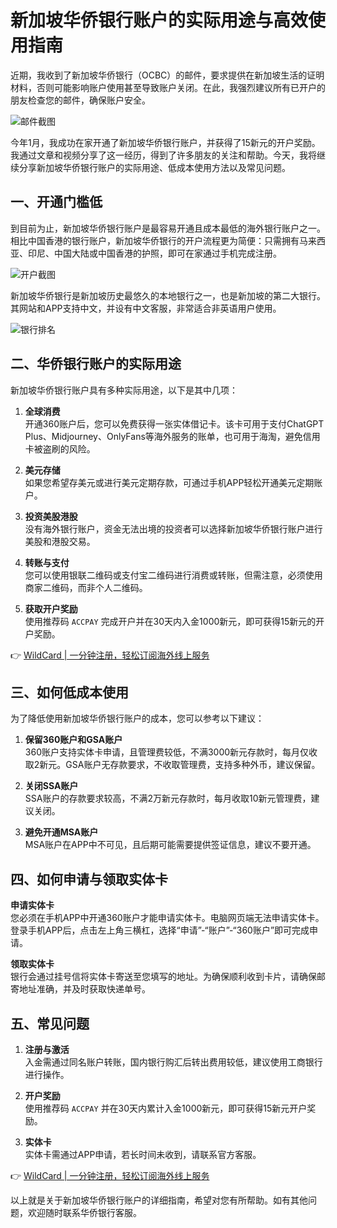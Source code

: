 # 新加坡华侨银行账户的实际用途与高效使用指南

近期，我收到了新加坡华侨银行（OCBC）的邮件，要求提供在新加坡生活的证明材料，否则可能影响账户使用甚至导致账户关闭。在此，我强烈建议所有已开户的朋友检查您的邮件，确保账户安全。

![邮件截图](https://bbtdd.com/img/347977522497.webp)

今年1月，我成功在家开通了新加坡华侨银行账户，并获得了15新元的开户奖励。我通过文章和视频分享了这一经历，得到了许多朋友的关注和帮助。今天，我将继续分享新加坡华侨银行账户的实际用途、低成本使用方法以及常见问题。

## 一、开通门槛低

到目前为止，新加坡华侨银行账户是最容易开通且成本最低的海外银行账户之一。相比中国香港的银行账户，新加坡华侨银行的开户流程更为简便：只需拥有马来西亚、印尼、中国大陆或中国香港的护照，即可在家通过手机完成注册。

![开户截图](https://bbtdd.com/img/378692355.webp)

新加坡华侨银行是新加坡历史最悠久的本地银行之一，也是新加坡的第二大银行。其网站和APP支持中文，并设有中文客服，非常适合非英语用户使用。

![银行排名](https://bbtdd.com/img/87362210050526.webp)

## 二、华侨银行账户的实际用途

新加坡华侨银行账户具有多种实际用途，以下是其中几项：

1. **全球消费**  
   开通360账户后，您可以免费获得一张实体借记卡。该卡可用于支付ChatGPT Plus、Midjourney、OnlyFans等海外服务的账单，也可用于海淘，避免信用卡被盗刷的风险。

2. **美元存储**  
   如果您希望存美元或进行美元定期存款，可通过手机APP轻松开通美元定期账户。

3. **投资美股港股**  
   没有海外银行账户，资金无法出境的投资者可以选择新加坡华侨银行账户进行美股和港股交易。

4. **转账与支付**  
   您可以使用银联二维码或支付宝二维码进行消费或转账，但需注意，必须使用商家二维码，而非个人二维码。

5. **获取开户奖励**  
   使用推荐码 `ACCPAY` 完成开户并在30天内入金1000新元，即可获得15新元的开户奖励。

👉 [WildCard | 一分钟注册，轻松订阅海外线上服务](https://bbtdd.com/WildCard)

## 三、如何低成本使用

为了降低使用新加坡华侨银行账户的成本，您可以参考以下建议：

1. **保留360账户和GSA账户**  
   360账户支持实体卡申请，且管理费较低，不满3000新元存款时，每月仅收取2新元。GSA账户无存款要求，不收取管理费，支持多种外币，建议保留。

2. **关闭SSA账户**  
   SSA账户的存款要求较高，不满2万新元存款时，每月收取10新元管理费，建议关闭。

3. **避免开通MSA账户**  
   MSA账户在APP中不可见，且后期可能需要提供签证信息，建议不要开通。

## 四、如何申请与领取实体卡

**申请实体卡**  
您必须在手机APP中开通360账户才能申请实体卡。电脑网页端无法申请实体卡。登录手机APP后，点击左上角三横杠，选择“申请”-“账户”-“360账户”即可完成申请。

**领取实体卡**  
银行会通过挂号信将实体卡寄送至您填写的地址。为确保顺利收到卡片，请确保邮寄地址准确，并及时获取快递单号。

## 五、常见问题

1. **注册与激活**  
   入金需通过同名账户转账，国内银行购汇后转出费用较低，建议使用工商银行进行操作。

2. **开户奖励**  
   使用推荐码 `ACCPAY` 并在30天内累计入金1000新元，即可获得15新元开户奖励。

3. **实体卡**  
   实体卡需通过APP申请，若长时间未收到，请联系官方客服。

👉 [WildCard | 一分钟注册，轻松订阅海外线上服务](https://bbtdd.com/WildCard)

以上就是关于新加坡华侨银行账户的详细指南，希望对您有所帮助。如有其他问题，欢迎随时联系华侨银行客服。